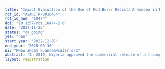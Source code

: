 ```yaml
---
title: "Impact Evaluation of the Use of Pod-Borer Resistant Cowpea in Nigeria"
rct_id: "AEARCTR-0010474"
rct_id_num: "10474"
doi: "10.1257/rct.10474-2.0"
date: "2022-11-25"
status: "on_going"
jel: "nan"
start_year: "2022-12-07"
end_year: "2026-09-30"
pi: "Kwaw Andam k.andam@cgiar.org"
abstract: "In 2019, Nigeria approved the commercial release of a transgenic pod-borer insect-resistant (PBR) cowpea variety. The new variety is expected to generate yield gains of at least 20 percent and can reduce the costs of and exposure to pesticide applications, with particular benefit to female-headed households that represent a relatively large share of households engaged in cowpea production. However, the dissemination of the PBR variety is still in its early stages, such that awareness and adoption are still limited. The primary objective of the study is to estimate the impact of PBR cowpea on key productivity, income, environmental, and social outcomes at the household and farm levels in Nigeria’s main cowpea-producing regions. The study will use a cluster randomized controlled trial (c-RCT) with an encouragement design highlighted by two treatment arms. The evaluation will randomly select communities who receive PBR cowpea seed packages. There will be two treatment groups: Treatment 1 (T1) will receive PBR cowpea plus fertilizer and pesticide for 2 kg of PBR cowpea package; and treatment 2 (T2) will receive only 2 kg of PBR cowpea package. The control group (C) will receive conventional cowpea seed packages. The study will collect and analyze data from baseline, midline, and endline surveys of treatment and control farmers to estimate the causal impacts of the intervention on PBR cowpea adoption, yields, returns, pesticide use, refugia use, and other outcomes of interest. Additional analysis on the underlying mechanisms will be conducted with the help of qualitative data obtained from key informant interviews and focus group discussions with farmers, extension agents, market actors, and other stakeholders in the cowpea value chain. Findings will be used to inform an analysis of the cowpea value chain in Nigeria and the potential opportunities and constraints that may influence PBR cowpea adoption, production, and market sales. "
layout: registration
---
```


